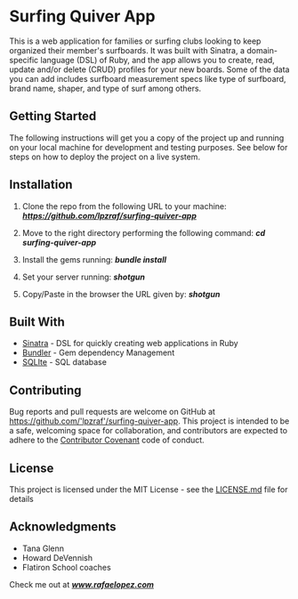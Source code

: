 # Surfing Quiver App  

This is a web application for families or surfing clubs looking to keep organized their member's surfboards. It was built with Sinatra, a domain-specific language (DSL) of Ruby, and the app allows you to create, read, update and/or delete (CRUD) profiles for your new boards. Some of the data you can add includes surfboard measurement specs like type of surfboard, brand name, shaper, and type of surf among others.  

## Getting Started

The following instructions will get you a copy of the project up and running on your local machine for development and testing purposes. See below for steps on how to deploy the project on a live system.

## Installation

1. Clone the repo from the following URL to your machine:
***https://github.com/lpzraf/surfing-quiver-app***

2. Move to the right directory performing the following command:
***cd surfing-quiver-app***

3. Install the gems running:
***bundle install***

4. Set your server running:
***shotgun***

5. Copy/Paste in the browser the URL given by:
***shotgun***


## Built With

* [Sinatra](http://sinatrarb.com/) - DSL for quickly creating web applications in Ruby
* [Bundler](https://bundler.io/) - Gem dependency Management
* [SQLIte](https://www.sqlite.org/index.html) - SQL database

## Contributing

Bug reports and pull requests are welcome on GitHub at https://github.com/'lpzraf'/surfing-quiver-app. This project is intended to be a safe, welcoming space for collaboration, and contributors are expected to adhere to the [Contributor Covenant](http://contributor-covenant.org) code of conduct.

## License

This project is licensed under the MIT License - see the [LICENSE.md](LICENSE.md) file for details

## Acknowledgments

* Tana Glenn
* Howard DeVennish
* Flatiron School coaches


Check me out at ***www.rafaelopez.com***
